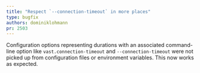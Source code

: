 ```yaml
---
title: "Respect `--connection-timeout` in more places"
type: bugfix
authors: dominiklohmann
pr: 2503
---
```


Configuration options representing durations with an associated command-line
option like `vast.connection-timeout` and `--connection-timeout` were not picked
up from configuration files or environment variables. This now works as
expected.
